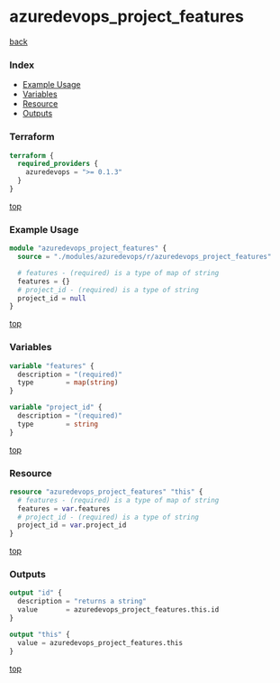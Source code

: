 # azuredevops_project_features

[back](../azuredevops.md)

### Index

- [Example Usage](#example-usage)
- [Variables](#variables)
- [Resource](#resource)
- [Outputs](#outputs)

### Terraform

```terraform
terraform {
  required_providers {
    azuredevops = ">= 0.1.3"
  }
}
```

[top](#index)

### Example Usage

```terraform
module "azuredevops_project_features" {
  source = "./modules/azuredevops/r/azuredevops_project_features"

  # features - (required) is a type of map of string
  features = {}
  # project_id - (required) is a type of string
  project_id = null
}
```

[top](#index)

### Variables

```terraform
variable "features" {
  description = "(required)"
  type        = map(string)
}

variable "project_id" {
  description = "(required)"
  type        = string
}
```

[top](#index)

### Resource

```terraform
resource "azuredevops_project_features" "this" {
  # features - (required) is a type of map of string
  features = var.features
  # project_id - (required) is a type of string
  project_id = var.project_id
}
```

[top](#index)

### Outputs

```terraform
output "id" {
  description = "returns a string"
  value       = azuredevops_project_features.this.id
}

output "this" {
  value = azuredevops_project_features.this
}
```

[top](#index)